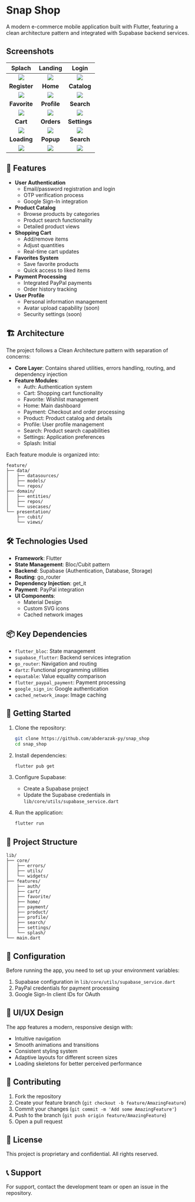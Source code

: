 # Snap Shop

A modern e-commerce mobile application built with Flutter, featuring a clean architecture pattern and integrated with Supabase backend services.

## Screenshots

| Splach | Landing | Login |
| :-----------: | :---------: | :----------: |
| ![](https://raw.githubusercontent.com/abderazak-py/snap_shop/main/screenshots/splach.webp) | ![](https://raw.githubusercontent.com/abderazak-py/snap_shop/main/screenshots/auth-home.webp) | ![](https://raw.githubusercontent.com/abderazak-py/snap_shop/main/screenshots/login.webp) |
| **Register** | **Home** | **Catalog** |   |
| ![](https://raw.githubusercontent.com/abderazak-py/snap_shop/main/screenshots/register.webp) | ![](https://raw.githubusercontent.com/abderazak-py/snap_shop/main/screenshots/home.webp) | ![](https://raw.githubusercontent.com/abderazak-py/snap_shop/main/screenshots/catalog.webp)|   |
| **Favorite** | **Profile** | **Search** |   |
| ![](https://raw.githubusercontent.com/abderazak-py/snap_shop/main/screenshots/favorite.webp) | ![](https://raw.githubusercontent.com/abderazak-py/snap_shop/main/screenshots/profile.webp) | ![](https://raw.githubusercontent.com/abderazak-py/snap_shop/main/screenshots/search-filters.webp)|   |
| **Cart** | **Orders** | **Settings** |   |
| ![](https://raw.githubusercontent.com/abderazak-py/snap_shop/main/screenshots/cart.webp) | ![](https://raw.githubusercontent.com/abderazak-py/snap_shop/main/screenshots/orders.webp) | ![](https://raw.githubusercontent.com/abderazak-py/snap_shop/main/screenshots/settings.webp)|   |
| **Loading** | **Popup** | **Search** |   |
| ![](https://raw.githubusercontent.com/abderazak-py/snap_shop/main/screenshots/search-loading.webp) | ![](https://raw.githubusercontent.com/abderazak-py/snap_shop/main/screenshots/logout-popup.webp) | ![](https://raw.githubusercontent.com/abderazak-py/snap_shop/main/screenshots/search.webp)|   |

## 📱 Features

- **User Authentication**
  - Email/password registration and login
  - OTP verification process
  - Google Sign-In integration
- **Product Catalog**
  - Browse products by categories
  - Product search functionality
  - Detailed product views
- **Shopping Cart**
  - Add/remove items
  - Adjust quantities
  - Real-time cart updates
- **Favorites System**
  - Save favorite products
  - Quick access to liked items
- **Payment Processing**
  - Integrated PayPal payments
  - Order history tracking
- **User Profile**
  - Personal information management
  - Avatar upload capability (soon)
  - Security settings (soon)

## 🏗️ Architecture

The project follows a Clean Architecture pattern with separation of concerns:

- **Core Layer**: Contains shared utilities, errors handling, routing, and dependency injection
- **Feature Modules**:
  - Auth: Authentication system
  - Cart: Shopping cart functionality
  - Favorite: Wishlist management
  - Home: Main dashboard
  - Payment: Checkout and order processing
  - Product: Product catalog and details
  - Profile: User profile management
  - Search: Product search capabilities
  - Settings: Application preferences
  - Splash: Initial 

Each feature module is organized into:
```
feature/
├── data/
│   ├── datasources/
│   ├── models/
│   └── repos/
├── domain/
│   ├── entities/
│   ├── repos/
│   └── usecases/
└── presentation/
    ├── cubit/
    └── views/
```

## 🛠️ Technologies Used

- **Framework**: Flutter
- **State Management**: Bloc/Cubit pattern
- **Backend**: Supabase (Authentication, Database, Storage)
- **Routing**: go_router
- **Dependency Injection**: get_it
- **Payment**: PayPal integration
- **UI Components**:
  - Material Design
  - Custom SVG icons
  - Cached network images

## 📦 Key Dependencies

- `flutter_bloc`: State management
- `supabase_flutter`: Backend services integration
- `go_router`: Navigation and routing
- `dartz`: Functional programming utilities
- `equatable`: Value equality comparison
- `flutter_paypal_payment`: Payment processing
- `google_sign_in`: Google authentication
- `cached_network_image`: Image caching

## 🚀 Getting Started

1. Clone the repository:
   ```bash
   git clone https://github.com/abderazak-py/snap_shop
   cd snap_shop
   ```

2. Install dependencies:
   ```bash
   flutter pub get
   ```

3. Configure Supabase:
   - Create a Supabase project
   - Update the Supabase credentials in `lib/core/utils/supabase_service.dart`

4. Run the application:
   ```bash
   flutter run
   ```

## 📁 Project Structure

```
lib/
├── core/
│   ├── errors/
│   ├── utils/
│   └── widgets/
├── features/
│   ├── auth/
│   ├── cart/
│   ├── favorite/
│   ├── home/
│   ├── payment/
│   ├── product/
│   ├── profile/
│   ├── search/
│   ├── settings/
│   └── splash/
└── main.dart
```

## 🔧 Configuration

Before running the app, you need to set up your environment variables:

1. Supabase configuration in `lib/core/utils/supabase_service.dart`
2. PayPal credentials for payment processing
3. Google Sign-In client IDs for OAuth

## 🎨 UI/UX Design

The app features a modern, responsive design with:
- Intuitive navigation
- Smooth animations and transitions
- Consistent styling system
- Adaptive layouts for different screen sizes
- Loading skeletons for better perceived performance

## 🤝 Contributing

1. Fork the repository
2. Create your feature branch (`git checkout -b feature/AmazingFeature`)
3. Commit your changes (`git commit -m 'Add some AmazingFeature'`)
4. Push to the branch (`git push origin feature/AmazingFeature`)
5. Open a pull request

## 📄 License

This project is proprietary and confidential. All rights reserved.

## 📞 Support

For support, contact the development team or open an issue in the repository.

